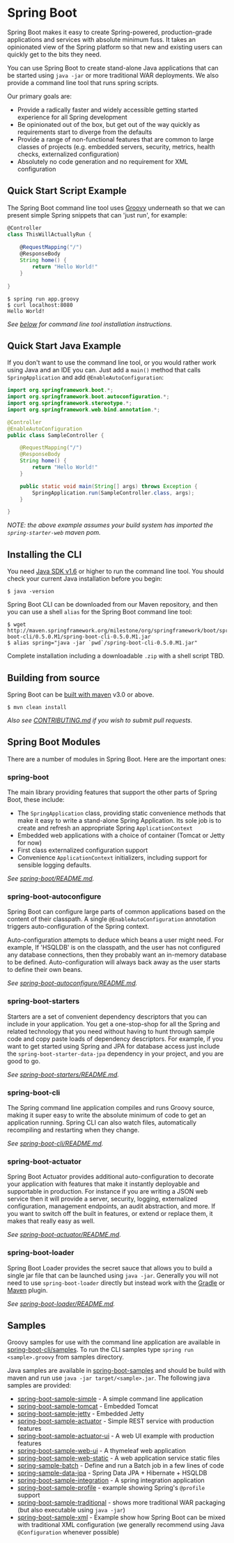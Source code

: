 # Spring Boot
Spring Boot makes it easy to create Spring-powered, production-grade applications and 
services with absolute minimum fuss. It takes an opinionated view of the Spring platform 
so that new and existing users can quickly get to the bits they need.

You can use Spring Boot to create stand-alone Java applications that can be started using 
`java -jar` or more traditional WAR deployments. We also provide a command line tool
that runs spring scripts.

Our primary goals are:

* Provide a radically faster and widely accessible getting started experience for all
  Spring development
* Be opinionated out of the box, but get out of the way quickly as requirements start to
  diverge from the defaults
* Provide a range of non-functional features that are common to large classes of projects
  (e.g. embedded servers, security, metrics, health checks, externalized configuration)
* Absolutely no code generation and no requirement for XML configuration

## Quick Start Script Example
The Spring Boot command line tool uses [Groovy](http://groovy.codehaus.org/) underneath 
so that we can present simple Spring snippets that can 'just run', for example:

```groovy
@Controller
class ThisWillActuallyRun {
	
	@RequestMapping("/")
	@ResponseBody
	String home() {
		return "Hello World!"
	}
	
}
```

```
$ spring run app.groovy
$ curl localhost:8080
Hello World!
```

_See [below](#installing-the-cli) for command line tool installation instructions._

## Quick Start Java Example
If you don't want to use the command line tool, or you would rather work using Java and
an IDE you can. Just add a `main()` method that calls `SpringApplication` and
add `@EnableAutoConfiguration`:

```java
import org.springframework.boot.*;
import org.springframework.boot.autoconfiguration.*;
import org.springframework.stereotype.*;
import org.springframework.web.bind.annotation.*;

@Controller
@EnableAutoConfiguration
public class SampleController {

	@RequestMapping("/")
	@ResponseBody
	String home() {
		return "Hello World!"
	}

	public static void main(String[] args) throws Exception {
		SpringApplication.run(SampleController.class, args);
	}

}
```

_NOTE: the above example assumes your build system has imported the `spring-starter-web` maven pom._

## Installing the CLI
You need [Java SDK v1.6](http://www.java.com) or higher to run the command line tool. You
should check your current Java installation before you begin:

	$ java -version
	
Spring Boot CLI can be downloaded from our Maven repository, and then you can use a shell `alias` for the Spring Boot command line tool:

    $ wget http://maven.springframework.org/milestone/org/springframework/boot/spring-boot-cli/0.5.0.M1/spring-boot-cli-0.5.0.M1.jar
    $ alias spring="java -jar `pwd`/spring-boot-cli-0.5.0.M1.jar"

Complete installation including a downloadable `.zip` with a shell script TBD.

## Building from source
Spring Boot can be [built with maven](http://maven.apache.org/run-maven/index.html) v3.0
or above.

	$ mvn clean install

_Also see [CONTRIBUTING.md](CONTRIBUTING.html) if you wish to submit pull requests._

## Spring Boot Modules
There are a number of modules in Spring Boot. Here are the important ones:

### spring-boot
The main library providing features that support the other parts of Spring Boot,
these include:

* The `SpringApplication` class, providing static convenience methods that make it easy
  to write a stand-alone Spring Application. Its sole job is to create and refresh an
  appropriate Spring `ApplicationContext`
* Embedded web applications with a choice of container (Tomcat or Jetty for now)
* First class externalized configuration support
* Convenience `ApplicationContext` initializers, including support for sensible logging
  defaults.

_See [spring-boot/README.md](spring-boot/README.html)._


### spring-boot-autoconfigure
Spring Boot can configure large parts of common applications based on the content 
of their classpath. A single `@EnableAutoConfiguration` annotation triggers 
auto-configuration of the Spring context.

Auto-configuration attempts to deduce which beans a user might need. For example, If 
'HSQLDB' is on the classpath, and the user has not configured any database connections,
then they probably want an in-memory database to be defined. Auto-configuration will 
always back away as the user starts to define their own beans.

_See [spring-boot-autoconfigure/README.md](spring-boot-autoconfigure/README.html)._


### spring-boot-starters
Starters are a set of convenient dependency descriptors that you can include in
your application. You get a one-stop-shop for all the Spring and related technology
that you need without having to hunt through sample code and copy paste loads of
dependency descriptors. For example, if you want to get started using Spring and JPA for
database access just include the `spring-boot-starter-data-jpa` dependency in your 
project, and you are good to go.

_See [spring-boot-starters/README.md](spring-boot-starters/README.html)._


### spring-boot-cli
The Spring command line application compiles and runs Groovy source, making it super
easy to write the absolute minimum of code to get an application running. Spring CLI
can also watch files, automatically recompiling and restarting when they change.

*See [spring-boot-cli/README.md](spring-boot-cli/README.html).*


### spring-boot-actuator
Spring Boot Actuator provides additional auto-configuration to decorate your application 
with features that make it instantly deployable and supportable in production.  For 
instance if you are writing a JSON web service then it will provide a server, security, 
logging, externalized configuration, management endpoints, an audit abstraction, and 
more. If you want to switch off the built in features, or extend or replace them, it
makes that really easy as well.

_See [spring-boot-actuator/README.md](spring-boot-actuator/README.html)._


### spring-boot-loader
Spring Boot Loader provides the secret sauce that allows you to build a single jar file 
that can be launched using `java -jar`. Generally you will not need to use 
`spring-boot-loader`  directly but instead work with the 
[Gradle](spring-boot-gradle-plugin/README.html) or 
[Maven](spring-boot-maven-plugin/README.html) plugin.

_See [spring-boot-loader/README.md](spring-boot-loader/README.html)._


## Samples
Groovy samples for use with the command line application are available in
[spring-boot-cli/samples]({{site.github}}/tree/master/spring-boot-cli/samples). To run the CLI samples type
`spring run <sample>.groovy` from samples directory.

Java samples are available in [spring-boot-samples]({{site.github}}/tree/master/spring-boot-samples) and should
be build with maven and run use `java -jar target/<sample>.jar`. The following java 
samples are provided:

* [spring-boot-sample-simple]({{site.github}}/tree/master/spring-boot-samples/spring-boot-sample-simple) -
  A simple command line application
* [spring-boot-sample-tomcat]({{site.github}}/tree/master/spring-boot-samples/spring-boot-sample-tomcat) -
  Embedded Tomcat
* [spring-boot-sample-jetty]({{site.github}}/tree/master/spring-boot-samples/spring-boot-sample-jetty) -
  Embedded Jetty
* [spring-boot-sample-actuator]({{site.github}}/tree/master/spring-boot-samples/spring-boot-sample-actuator) -
  Simple REST service with production features
* [spring-boot-sample-actuator-ui]({{site.github}}/tree/master/spring-boot-samples/spring-boot-sample-actuator-ui) -
  A web UI example with production features
* [spring-boot-sample-web-ui]({{site.github}}/tree/master/spring-boot-samples/spring-boot-sample-web-ui) -
  A thymeleaf web application
* [spring-boot-sample-web-static]({{site.github}}/tree/master/spring-boot-samples/spring-boot-sample-web-static) -
  A web application service static files
* [spring-sample-batch]({{site.github}}/tree/master/spring-boot-samples/spring-sample-batch) -
  Define and run a Batch job in a few lines of code
* [spring-sample-data-jpa]({{site.github}}/tree/master/spring-boot-samples/spring-sample-data-jpa) -
  Spring Data JPA + Hibernate + HSQLDB
* [spring-boot-sample-integration]({{site.github}}/tree/master/spring-boot-samples/spring-boot-sample-integration) -
  A spring integration application
* [spring-boot-sample-profile]({{site.github}}/tree/master/spring-boot-samples/spring-boot-sample-profile) -
  example showing Spring's `@profile` support
* [spring-boot-sample-traditional]({{site.github}}/tree/master/spring-boot-samples/spring-boot-sample-traditional) -
  shows more traditional WAR packaging
  (but also executable using `java -jar`)
* [spring-boot-sample-xml]({{site.github}}/tree/master/spring-boot-samples/spring-boot-sample-xml) -
  Example show how Spring Boot can be mixed with traditional XML configuration (we
  generally recommend using Java `@Configuration` whenever possible)
